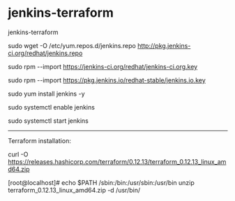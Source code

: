 # jenkins-terraform
jenkins-terraform


sudo wget -O /etc/yum.repos.d/jenkins.repo http://pkg.jenkins-ci.org/redhat/jenkins.repo

sudo rpm --import https://jenkins-ci.org/redhat/jenkins-ci.org.key

sudo rpm --import https://pkg.jenkins.io/redhat-stable/jenkins.io.key 

sudo yum install jenkins -y

sudo systemctl enable jenkins

sudo systemctl start jenkins


---------------------------------------------------

Terraform installation:

curl -O https://releases.hashicorp.com/terraform/0.12.13/terraform_0.12.13_linux_amd64.zip

[root@localhost]# echo $PATH
/sbin:/bin:/usr/sbin:/usr/bin
unzip terraform_0.12.13_linux_amd64.zip -d /usr/bin/
